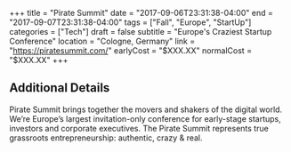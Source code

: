 +++
title = "Pirate Summit"
date = "2017-09-06T23:31:38-04:00"
end = "2017-09-07T23:31:38-04:00"
tags = ["Fall", "Europe", "StartUp"]
categories = ["Tech"]
draft = false
subtitle = "Europe's Craziest Startup Conference"
location = "Cologne, Germany"
link = "https://piratesummit.com/"
earlyCost = "$XXX.XX"
normalCost = "$XXX.XX"
+++

<!--more-->

## Additional Details

Pirate Summit brings together the movers and shakers of the digital world. We’re Europe’s largest invitation-only conference for early-stage startups, investors and corporate executives. The Pirate Summit represents true grassroots entrepreneurship: authentic, crazy & real.

